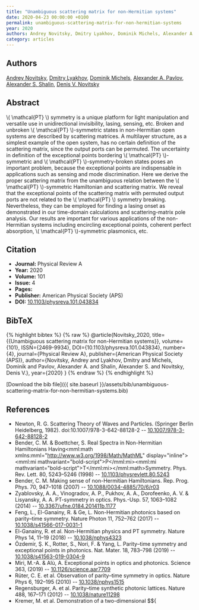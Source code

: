 ```yaml
---
title: "Unambiguous scattering matrix for non-Hermitian systems"
date: 2020-04-23 00:00:00 +0100
permalink: unambiguous-scattering-matrix-for-non-hermitian-systems
year: 2020
authors: Andrey Novitsky, Dmitry Lyakhov, Dominik Michels, Alexander A. Pavlov, Alexander S. Shalin, Denis V. Novitsky
category: articles
---
```

 
## Authors
[Andrey Novitsky](authors/andrey-novitsky), [Dmitry Lyakhov](authors/dmitry-lyakhov), [Dominik Michels](authors/dominik-michels), [Alexander A. Pavlov](authors/alexander-a-pavlov), [Alexander S. Shalin](authors/alexander-s-shalin), [Denis V. Novitsky](authors/denis-v-novitsky)
 
## Abstract
\\( \mathcal{PT} \\) symmetry is a unique platform for light manipulation and versatile use in unidirectional invisibility, lasing, sensing, etc. Broken and unbroken \\( \mathcal{PT} \\)-symmetric states in non-Hermitian open systems are described by scattering matrices. A multilayer structure, as a simplest example of the open system, has no certain definition of the scattering matrix, since the output ports can be permuted. The uncertainty in definition of the exceptional points bordering \\( \mathcal{PT} \\)-symmetric and \\( \mathcal{PT} \\)-symmetry-broken states poses an important problem, because the exceptional points are indispensable in applications such as sensing and mode discrimination. Here we derive the proper scattering matrix from the unambiguous relation between the \\( \mathcal{PT} \\)-symmetric Hamiltonian and scattering matrix. We reveal that the exceptional points of the scattering matrix with permuted output ports are not related to the \\( \mathcal{PT} \\) symmetry breaking. Nevertheless, they can be employed for finding a lasing onset as demonstrated in our time-domain calculations and scattering-matrix pole analysis. Our results are important for various applications of the non-Hermitian systems including encircling exceptional points, coherent perfect absorption, \\( \mathcal{PT} \\)-symmetric plasmonics, etc.
 
## Citation
- **Journal:** Physical Review A
- **Year:** 2020
- **Volume:** 101
- **Issue:** 4
- **Pages:** 
- **Publisher:** American Physical Society (APS)
- **DOI:** [10.1103/physreva.101.043834](https://doi.org/10.1103/physreva.101.043834)
 
## BibTeX
{% highlight bibtex %}
{% raw %}
@article{Novitsky_2020,
  title={{Unambiguous scattering matrix for non-Hermitian systems}},
  volume={101},
  ISSN={2469-9934},
  DOI={10.1103/physreva.101.043834},
  number={4},
  journal={Physical Review A},
  publisher={American Physical Society (APS)},
  author={Novitsky, Andrey and Lyakhov, Dmitry and Michels, Dominik and Pavlov, Alexander A. and Shalin, Alexander S. and Novitsky, Denis V.},
  year={2020}
}
{% endraw %}
{% endhighlight %}
 
[Download the bib file]({{ site.baseurl }}/assets/bib/unambiguous-scattering-matrix-for-non-hermitian-systems.bib)
 
## References
- Newton, R. G. Scattering Theory of Waves and Particles. (Springer Berlin Heidelberg, 1982). doi:10.1007/978-3-642-88128-2 -- [10.1007/978-3-642-88128-2](https://doi.org/10.1007/978-3-642-88128-2)
- Bender, C. M. & Boettcher, S. Real Spectra in Non-Hermitian Hamiltonians Having<mml:math xmlns:mml="http://www.w3.org/1998/Math/MathML" display="inline"><mml:mi mathvariant="bold-script">P</mml:mi><mml:mi mathvariant="bold-script">T</mml:mi></mml:math>Symmetry. Phys. Rev. Lett. 80, 5243–5246 (1998) -- [10.1103/physrevlett.80.5243](https://doi.org/10.1103/physrevlett.80.5243)
- Bender, C. M. Making sense of non-Hermitian Hamiltonians. Rep. Prog. Phys. 70, 947–1018 (2007) -- [10.1088/0034-4885/70/6/r03](https://doi.org/10.1088/0034-4885/70/6/r03)
- Zyablovsky, A. A., Vinogradov, A. P., Pukhov, A. A., Dorofeenko, A. V. & Lisyansky, A. A. PT-symmetry in optics. Phys.-Usp. 57, 1063–1082 (2014) -- [10.3367/ufne.0184.201411b.1177](https://doi.org/10.3367/ufne.0184.201411b.1177)
- Feng, L., El-Ganainy, R. & Ge, L. Non-Hermitian photonics based on parity–time symmetry. Nature Photon 11, 752–762 (2017) -- [10.1038/s41566-017-0031-1](https://doi.org/10.1038/s41566-017-0031-1)
- El-Ganainy, R. et al. Non-Hermitian physics and PT symmetry. Nature Phys 14, 11–19 (2018) -- [10.1038/nphys4323](https://doi.org/10.1038/nphys4323)
- Özdemir, Ş. K., Rotter, S., Nori, F. & Yang, L. Parity–time symmetry and exceptional points in photonics. Nat. Mater. 18, 783–798 (2019) -- [10.1038/s41563-019-0304-9](https://doi.org/10.1038/s41563-019-0304-9)
- Miri, M.-A. & Alù, A. Exceptional points in optics and photonics. Science 363, (2019) -- [10.1126/science.aar7709](https://doi.org/10.1126/science.aar7709)
- Rüter, C. E. et al. Observation of parity–time symmetry in optics. Nature Phys 6, 192–195 (2010) -- [10.1038/nphys1515](https://doi.org/10.1038/nphys1515)
- Regensburger, A. et al. Parity–time synthetic photonic lattices. Nature 488, 167–171 (2012) -- [10.1038/nature11298](https://doi.org/10.1038/nature11298)
- Kremer, M. et al. Demonstration of a two-dimensional $${